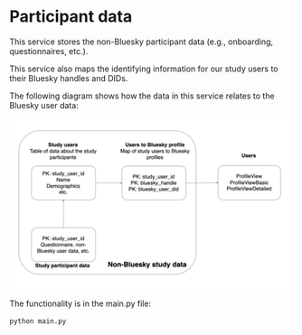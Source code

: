 # Participant data

This service stores the non-Bluesky participant data (e.g., onboarding, questionnaires, etc.).

This service also maps the identifying information for our study users to their Bluesky handles and DIDs.

The following diagram shows how the data in this service relates to the Bluesky user data:

![Bluesky participants](diagram.png)

The functionality is in the main.py file:
```{python}
python main.py
```
